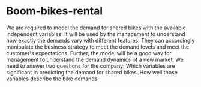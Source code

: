 # Boom-bikes-rental
We are required to model the demand for shared bikes with the available independent variables. It will be used by the management to understand how exactly the demands vary with different features. They can accordingly manipulate the business strategy to meet the demand levels and meet the customer's expectations. Further, the model will be a good way for management to understand the demand dynamics of a new market.  We need to answer two questions for the company:  Which variables are significant in predicting the demand for shared bikes. How well those variables describe the bike demands
